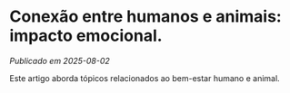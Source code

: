 # Conexão entre humanos e animais: impacto emocional.

*Publicado em 2025-08-02*

Este artigo aborda tópicos relacionados ao bem-estar humano e animal.
